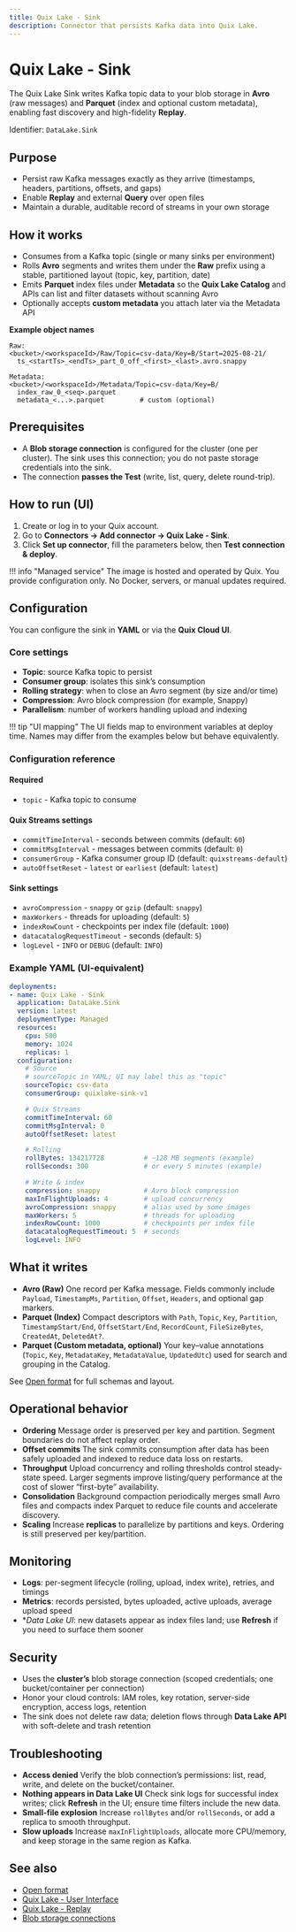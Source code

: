 ```yaml
---
title: Quix Lake - Sink
description: Connector that persists Kafka data into Quix Lake.
---
```


# Quix Lake - Sink

The Quix Lake Sink writes Kafka topic data to your blob storage in **Avro** (raw messages) and **Parquet** (index and optional custom metadata), enabling fast discovery and high-fidelity **Replay**.

Identifier: `DataLake.Sink`

## Purpose

* Persist raw Kafka messages exactly as they arrive (timestamps, headers, partitions, offsets, and gaps)
* Enable **Replay** and external **Query** over open files
* Maintain a durable, auditable record of streams in your own storage

## How it works

* Consumes from a Kafka topic (single or many sinks per environment)
* Rolls **Avro** segments and writes them under the **Raw** prefix using a stable, partitioned layout (topic, key, partition, date)
* Emits **Parquet** index files under **Metadata** so the **Quix Lake Catalog** and APIs can list and filter datasets without scanning Avro
* Optionally accepts **custom metadata** you attach later via the Metadata API

**Example object names**

```text
Raw:
<bucket>/<workspaceId>/Raw/Topic=csv-data/Key=B/Start=2025-08-21/
  ts_<startTs>_<endTs>_part_0_off_<first>_<last>.avro.snappy

Metadata:
<bucket>/<workspaceId>/Metadata/Topic=csv-data/Key=B/
  index_raw_0_<seq>.parquet
  metadata_<...>.parquet         # custom (optional)
```

## Prerequisites

* A **Blob storage connection** is configured for the cluster (one per cluster).
  The sink uses this connection; you do not paste storage credentials into the sink.
* The connection **passes the Test** (write, list, query, delete round-trip).

## How to run (UI)

1. Create or log in to your Quix account.
2. Go to **Connectors → Add connector → Quix Lake - Sink**.
3. Click **Set up connector**, fill the parameters below, then **Test connection & deploy**.

!!! info "Managed service"
    The image is hosted and operated by Quix. You provide configuration only. No Docker, servers, or manual updates required.

## Configuration

You can configure the sink in **YAML** or via the **Quix Cloud UI**.

### Core settings

* **Topic**: source Kafka topic to persist
* **Consumer group**: isolates this sink’s consumption
* **Rolling strategy**: when to close an Avro segment (by size and/or time)
* **Compression**: Avro block compression (for example, Snappy)
* **Parallelism**: number of workers handling upload and indexing

!!! tip "UI mapping"
    The UI fields map to environment variables at deploy time. Names may differ from the examples below but behave equivalently.

### Configuration reference

#### Required

* `topic` - Kafka topic to consume

#### Quix Streams settings

* `commitTimeInterval` - seconds between commits (default: `60`)
* `commitMsgInterval` - messages between commits (default: `0`)
* `consumerGroup` - Kafka consumer group ID (default: `quixstreams-default`)
* `autoOffsetReset` - `latest` or `earliest` (default: `latest`)

#### Sink settings

* `avroCompression` - `snappy` or `gzip` (default: `snappy`)
* `maxWorkers` - threads for uploading (default: `5`)
* `indexRowCount` - checkpoints per index file (default: `1000`)
* `datacatalogRequestTimeout` - seconds (default: `5`)
* `logLevel` - `INFO` or `DEBUG` (default: `INFO`)

### Example YAML (UI-equivalent)

```yaml
deployments:
- name: Quix Lake - Sink
  application: DataLake.Sink
  version: latest
  deploymentType: Managed
  resources:
    cpu: 500
    memory: 1024
    replicas: 1
  configuration:
    # Source
    # sourceTopic in YAML; UI may label this as "topic"
    sourceTopic: csv-data
    consumerGroup: quixlake-sink-v1

    # Quix Streams
    commitTimeInterval: 60
    commitMsgInterval: 0
    autoOffsetReset: latest

    # Rolling
    rollBytes: 134217728          # ~128 MB segments (example)
    rollSeconds: 300              # or every 5 minutes (example)

    # Write & index
    compression: snappy           # Avro block compression
    maxInFlightUploads: 4         # upload concurrency
    avroCompression: snappy       # alias used by some images
    maxWorkers: 5                 # threads for uploading
    indexRowCount: 1000           # checkpoints per index file
    datacatalogRequestTimeout: 5  # seconds
    logLevel: INFO
```

## What it writes

* **Avro (Raw)**
  One record per Kafka message. Fields commonly include `Payload`, `TimestampMs`, `Partition`, `Offset`, `Headers`, and optional gap markers.
* **Parquet (Index)**
  Compact descriptors with `Path`, `Topic`, `Key`, `Partition`, `TimestampStart/End`, `OffsetStart/End`, `RecordCount`, `FileSizeBytes`, `CreatedAt`, `DeletedAt?`.
* **Parquet (Custom metadata, optional)**
  Your key–value annotations (`Topic`, `Key`, `MetadataKey`, `MetadataValue`, `UpdatedUtc`) used for search and grouping in the Catalog.

See [Open format](../quixlake/open-format.md) for full schemas and layout.

## Operational behavior

* **Ordering**
  Message order is preserved per key and partition. Segment boundaries do not affect replay order.
* **Offset commits**
  The sink commits consumption after data has been safely uploaded and indexed to reduce data loss on restarts.
* **Throughput**
  Upload concurrency and rolling thresholds control steady-state speed. Larger segments improve listing/query performance at the cost of slower “first-byte” availability.
* **Consolidation**
  Background compaction periodically merges small Avro files and compacts index Parquet to reduce file counts and accelerate discovery.
* **Scaling**
  Increase **replicas** to parallelize by partitions and keys. Ordering is still preserved per key/partition.

## Monitoring

* **Logs**: per-segment lifecycle (rolling, upload, index write), retries, and timings
* **Metrics**: records persisted, bytes uploaded, active uploads, average upload speed
* **Data Lake UI*: new datasets appear as index files land; use **Refresh** if you need to surface them sooner

## Security

* Uses the **cluster’s** blob storage connection (scoped credentials; one bucket/container per connection)
* Honor your cloud controls: IAM roles, key rotation, server-side encryption, access logs, retention
* The sink does not delete raw data; deletion flows through **Data Lake API** with soft-delete and trash retention

## Troubleshooting

* **Access denied**
  Verify the blob connection’s permissions: list, read, write, and delete on the bucket/container.
* **Nothing appears in Data Lake UI**
  Check sink logs for successful index writes; click **Refresh** in the UI; ensure time filters include the new data.
* **Small-file explosion**
  Increase `rollBytes` and/or `rollSeconds`, or add a replica to smooth throughput.
* **Slow uploads**
  Increase `maxInFlightUploads`, allocate more CPU/memory, and keep storage in the same region as Kafka.

## See also

* [Open format](../quixlake/open-format.md)
* [Quix Lake - User Interface](../quixlake/user-interface.md)
* [Quix Lake - Replay](./replay.md)
* [Blob storage connections](./blob-storage.md)
